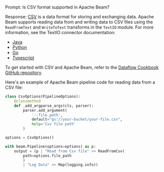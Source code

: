 Prompt:
Is CSV format supported in Apache Beam?

Response:
[CSV](https://en.wikipedia.org/wiki/Comma-separated_values) is a data format for storing and exchanging data. Apache Beam supports reading data from and writing data to CSV files using the `ReadFromText` and `WriteToText` transforms in the `TextIO` module. For more information, see the TextIO connector documentation:
* [Java](https://beam.apache.org/releases/javadoc/current/org/apache/beam/sdk/io/TextIO.html)
* [Python](https://beam.apache.org/releases/pydoc/current/apache_beam.io.textio.html)
* [Go](https://pkg.go.dev/github.com/Beamdust/beam-fork/go/pkg/beam/io/textio)
* [Typescript](https://github.com/apache/beam/blob/master/sdks/typescript/src/apache_beam/io/textio.ts)

To get started with CSV and Apache Beam, refer to the [Dataflow Cookbook GitHub repository](https://github.com/GoogleCloudPlatform/dataflow-cookbook).

Here's an example of Apache Beam pipeline code for reading data from a CSV file:

```python
class CsvOptions(PipelineOptions):
    @classmethod
    def _add_argparse_args(cls, parser):
        parser.add_argument(
            '--file_path',
            default="gs://your-bucket/your-file.csv",
            help='Csv file path'
        )

options = CsvOptions()

with beam.Pipeline(options=options) as p:
    output = (p | "Read from Csv file" >> ReadFromCsv(
        path=options.file_path
        )
        | "Log Data" >> Map(logging.info))

```
